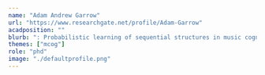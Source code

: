 ```yaml
---
name: "Adam Andrew Garrow"
url: "https://www.researchgate.net/profile/Adam-Garrow"
acadposition: ""
blurb: ": Probabilistic learning of sequential structures in music cognition"
themes: ["mcog"]
role: "phd"
image: "./defaultprofile.png"
---
```

